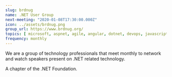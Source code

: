 ```yaml
---
slug: brdnug
name: .NET User Group
next-meeting: "2020-01-08T17:30:00.000Z"
icon: ../assets/brdnug.png
group_url: https://www.brdnug.org/
topics: [ microsoft, aspnet, agile, angular, dotnet, devops, javascript, mobile, reactjs, webdev, xamarin  ]
frequency: monthly
---
```


We are a group of technology professionals that meet monthly to network and watch speakers present on .NET related technology.

A chapter of the .NET Foundation.
